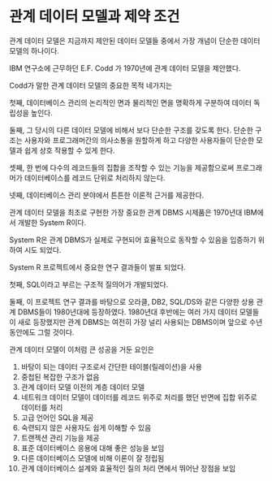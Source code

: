 # 관계 데이터 모델과 제약 조건

관계 데이터 모델은 지금까지 제안된 데이터 모델들 중에서 가장 개념이 단순한 데이터 모델의 하나이다.

IBM 연구소에 근무하던 E.F. Codd 가 1970년에 관계 데이터 모델을 제안했다.



Codd가 말한 관계 데이터 모델의 중요한 목적 네가지는



첫째, 데이터베이스 관리의 논리적인 면과 물리적인 면을 명확하게 구분하여 데이터 독립성을 높인다.

둘째, 그 당시의 다른 데이터 모델에 비해서 보다 단순한 구조를 갖도록 한다.
단순한 구조는 사용자와 프로그래머간의 의사소통을 원할하게 하고 다양한 사용자들이 단순한 모델과 쉽게 상호 작용할 수 있게 한다.

셋째, 한 번에 다수의 레코드들의 집합을 조작할 수 있는 기능을 제공함으로써 프로그래머가 데이터베이스를 레코드 단위로 처리하지 않는다.

넷째, 데이터베이스 관리 분야에서 튼튼한 이론적 근거를 제공한다.



관계 데이터 모델을 최초로 구현한 가장 중요한 관계 DBMS 시제품은 1970년대 IBM에서 개발한 System R이다. 

System R은 관계 DBMS가 실제로 구현되어 효율적으로 동작할 수 있음을 입증하기 위하여 시도 되었다.

System R 프로젝트에서 중요한 연구 결과들이 발표 되었다.



첫째, SQL이라고 부르는 구조적 질의어가 개발되었다.

둘째, 이 프로젝트 연구 결과를 바탕으로 오라클, DB2, SQL/DS와 같은 다양한 상용 관계 DBMS들이 1980년대에 등장하였다.
1980년대 후반에는 여러 가지 데이터 모델들이 새로 등장했지만 관계 DBMS는 여전히 가장 널리 사용되는 DBMS이며 앞으로 수년 동안에도 그럴 것이다.



관계 데이터 모델이 이처럼 큰 성공을 거둔 요인은

1. 바탕이 되는 데이터 구조로서 간단한 테이블(릴레이션)을 사용
2. 중첩된 복잡한 구조가 없음
3. 관계 데이터 모델 이전의 계층 데이터 모델
4. 네트워크 데이터 모델이 데이터를 레코드 위주로 처리를 했던 반면에 집합 위주로 데이터를 처리
5. 고급 언어인 SQL을 제공
6. 숙련되지 않은 사용자도 쉽게 이해할 수 있음
7. 트랜젝션 관리 기능을 제공
8. 표준 데이터베이스 응용에 대해 좋은 성능을 보임
9. 다른 데이터베이스 모델에 비해 이론이 잘 정립됨
10. 관계 데이터베이스 설계와 효율적인 질의 처리 면에서 뛰어난 장점을 보임





